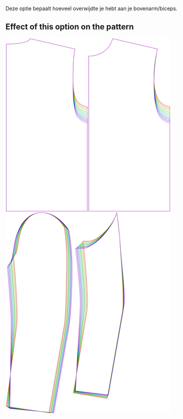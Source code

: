 
Deze optie bepaalt hoeveel overwijdte je hebt aan je bovenarm/biceps.


## Effect of this option on the pattern
![This image shows the effect of this option by superimposing several variants that have a different value for this option](bent_bicepsease_sample.svg "Effect of this option on the pattern")